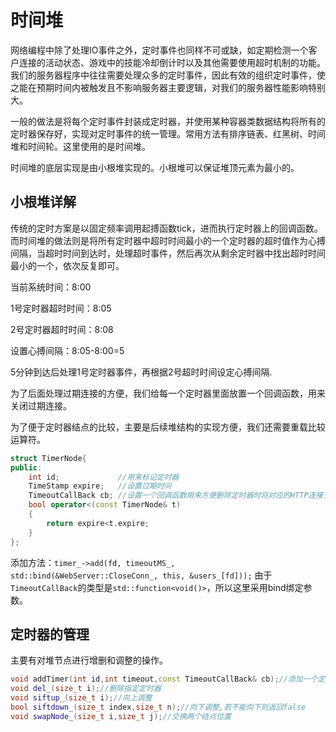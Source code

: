 # 时间堆
网络编程中除了处理IO事件之外，定时事件也同样不可或缺，如定期检测一个客户连接的活动状态、游戏中的技能冷却倒计时以及其他需要使用超时机制的功能。我们的服务器程序中往往需要处理众多的定时事件，因此有效的组织定时事件，使之能在预期时间内被触发且不影响服务器主要逻辑，对我们的服务器性能影响特别大。

一般的做法是将每个定时事件封装成定时器，并使用某种容器类数据结构将所有的定时器保存好，实现对定时事件的统一管理。常用方法有排序链表、红黑树、时间堆和时间轮。这里使用的是时间堆。

时间堆的底层实现是由小根堆实现的。小根堆可以保证堆顶元素为最小的。

## 小根堆详解
传统的定时方案是以固定频率调用起搏函数tick，进而执行定时器上的回调函数。而时间堆的做法则是将所有定时器中超时时间最小的一个定时器的超时值作为心搏间隔，当超时时间到达时，处理超时事件，然后再次从剩余定时器中找出超时时间最小的一个，依次反复即可。

当前系统时间：8:00

1号定时器超时时间：8:05

2号定时器超时时间：8:08

设置心搏间隔：8:05-8:00=5

5分钟到达后处理1号定时器事件，再根据2号超时时间设定心搏间隔.


为了后面处理过期连接的方便，我们给每一个定时器里面放置一个回调函数，用来关闭过期连接。

为了便于定时器结点的比较，主要是后续堆结构的实现方便，我们还需要重载比较运算符。
```c++
struct TimerNode{
public:
    int id;             //用来标记定时器
    TimeStamp expire;   //设置过期时间
    TimeoutCallBack cb; //设置一个回调函数用来方便删除定时器时将对应的HTTP连接关闭
    bool operator<(const TimerNode& t)
    {
        return expire<t.expire;
    }
};
```
添加方法：`timer_->add(fd, timeoutMS_, std::bind(&WebServer::CloseConn_, this, &users_[fd]));`
由于`TimeoutCallBack`的类型是`std::function<void()>`，所以这里采用bind绑定参数。

## 定时器的管理
主要有对堆节点进行增删和调整的操作。
```c++
void addTimer(int id,int timeout,const TimeoutCallBack& cb);//添加一个定时器
void del_(size_t i);//删除指定定时器
void siftup_(size_t i);//向上调整
bool siftdown_(size_t index,size_t n);//向下调整,若不能向下则返回false
void swapNode_(size_t i,size_t j);//交换两个结点位置
```
